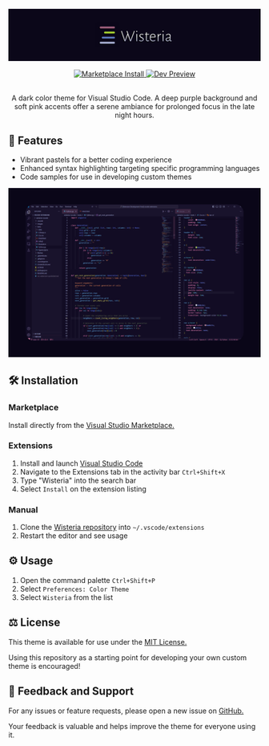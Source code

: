 ![Logo](https://raw.githubusercontent.com/raleighsedona/wisteria-vscode/main/images/emblem.png)


<div align="center">
    <a href="https://marketplace.visualstudio.com/items?itemName=raleigh-hansen.wisteria-vscode">
        <img alt="Marketplace Install" src="https://img.shields.io/visual-studio-marketplace/r/raleigh-hansen.wisteria-vscode?label=Rating&color=A0617E&labelColor=A0617E&style=for-the-badge&logo=visualstudiocode">
        </img>
    </a>
    <a href="https://vscode.dev/theme/raleigh-hansen.wisteria-vscode">
        <img alt="Dev Preview" src="https://img.shields.io/badge/Preview-vscode.dev-5E78BE?labelColor=5E78BE&style=for-the-badge&logo=visualstudiocode">
        </img>
    </a>
</div>

<p align="center">
    <br>
    A dark color theme for Visual Studio Code. A deep purple background and soft pink accents offer a serene ambiance for prolonged focus in the late night hours.
</p>

## 🎨 Features
- Vibrant pastels for a better coding experience
- Enhanced syntax highlighting targeting specific programming languages
- Code samples for use in developing custom themes

![Logo](https://raw.githubusercontent.com/raleighsedona/wisteria-vscode/main/images/sample.png)


## 🛠 Installation

### Marketplace
Install directly from the [Visual Studio Marketplace.](https://marketplace.visualstudio.com/items?itemName=raleigh-hansen.wisteria-vscode)

### Extensions
1. Install and launch [Visual Studio Code](https://code.visualstudio.com/Download)
2. Navigate to the Extensions tab in the activity bar `Ctrl+Shift+X`
3. Type "Wisteria" into the search bar
4. Select `Install` on the extension listing

### Manual
1. Clone the [Wisteria repository](https://github.com/raleighsedona/wisteria-vscode) into `~/.vscode/extensions`
2. Restart the editor and see usage

## ⚙ Usage
1. Open the command palette `Ctrl+Shift+P`
2. Select `Preferences: Color Theme`
3. Select `Wisteria` from the list

## ⚖️ License
This theme is available for use under the [MIT License.](./LICENSE)

Using this repository as a starting point for developing your own custom theme is encouraged!

## 💬 Feedback and Support
For any issues or feature requests, please open a new issue on [GitHub.](https://github.com/raleighsedona/wisteria-vscode/issues)

Your feedback is valuable and helps improve the theme for everyone using it.
